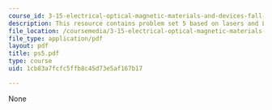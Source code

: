 ```yaml
---
course_id: 3-15-electrical-optical-magnetic-materials-and-devices-fall-2006
description: This resource contains problem set 5 based on lasers and LEDs.
file_location: /coursemedia/3-15-electrical-optical-magnetic-materials-and-devices-fall-2006/1cb83a7fcfc5ffb8c45d73e5af167b17_ps5.pdf
file_type: application/pdf
layout: pdf
title: ps5.pdf
type: course
uid: 1cb83a7fcfc5ffb8c45d73e5af167b17

---
```

None